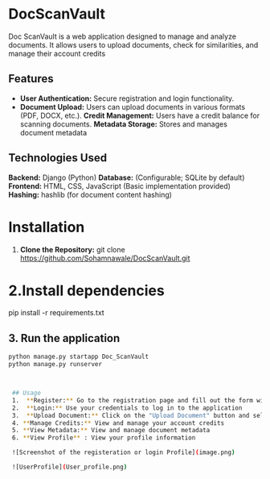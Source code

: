 # DocScanVault
Doc ScanVault is a web application designed to manage and analyze documents. It allows users to upload documents, check for similarities, and manage their account credits

## Features

* **User Authentication:** Secure registration and login functionality.
* **Document Upload:** Users can upload documents in various formats (PDF, DOCX, etc.).
**Credit Management:** Users have a credit balance for scanning documents.
**Metadata Storage:** Stores and manages document metadata

## Technologies Used
**Backend:** Django (Python)
 **Database:** (Configurable; SQLite by default)
 **Frontend:** HTML, CSS, JavaScript (Basic implementation provided)
 **Hashing:** hashlib (for document content hashing)

 # Installation
 1.  **Clone the Repository:**
 git clone https://github.com/Sohamnawale/DocScanVault.git

 # 2.Install dependencies
  pip install -r requirements.txt

## 3. Run the application
```sh
python manage.py startapp Doc_ScanVault
python manage.py runserver



 ## Usage
 1.  **Register:** Go to the registration page and fill out the form with your details
 2.  **Login:** Use your credentials to log in to the application
 3.  **Upload Document:** Click on the "Upload Document" button and select the file
 4. **Manage Credits:** View and manage your account credits
 5. **View Metadata:** View and manage document metadata
 6. **View Profile** : View your profile information

 ![Screenshot of the registeration or login Profile](image.png)

 ![UserProfile](User_profile.png)

